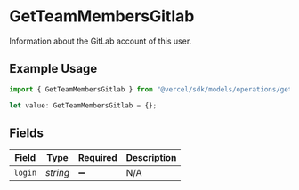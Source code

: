 # GetTeamMembersGitlab

Information about the GitLab account of this user.

## Example Usage

```typescript
import { GetTeamMembersGitlab } from "@vercel/sdk/models/operations/getteammembers.js";

let value: GetTeamMembersGitlab = {};
```

## Fields

| Field              | Type               | Required           | Description        |
| ------------------ | ------------------ | ------------------ | ------------------ |
| `login`            | *string*           | :heavy_minus_sign: | N/A                |